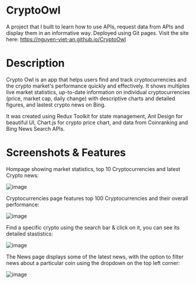 # CryptoOwl

A project that I built to learn how to use APIs, request data from APIs and display them in an informative way. Deployed using Git pages.
Visit the site here: https://nguyen-viet-an.github.io/CryptoOwl

# Description

Crypto Owl is an app that helps users find and track cryptocurrencies and the crypto market's performance quickly and effectively. It shows multiples live market statistics, up-to-date information on individual cryptocurrencies (price, market cap, daily change) with descriptive charts and detailed figures, and lastest crypto news on Bing. 

It was created using Redux Toolkit for state management, Ant Design for beautiful UI, Chart.js for crypto price chart, and  data from Coinranking and Bing News Search APIs.


# Screenshots & Features 

Hompage showing market statistics, top 10 Cryptocurrencies and latest Crypto news:

![image](https://user-images.githubusercontent.com/68835511/163987584-6f8ad03e-e898-4897-9785-b1fbb38199e5.png)

Cryptocurrencies page features top 100 Cryptocurrencies and their overall performance:

![image](https://user-images.githubusercontent.com/68835511/163987755-1ae410ed-2ba7-4c99-a773-5ffbb46183fe.png)

Find a specific crypto using the search bar & click on it,  you can see its detailed stastistics:

![image](https://user-images.githubusercontent.com/68835511/163988088-3fc56ea8-3a89-4631-8510-21a48017e098.png)

The News page displays some of the latest news, with the option to filter news about a particular coin using the dropdown on the top left corner:

![image](https://user-images.githubusercontent.com/68835511/163988544-82d542c8-fa31-4151-b806-2890d8b365ca.png)
